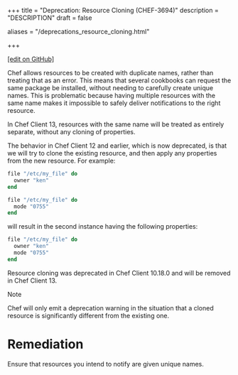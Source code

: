 +++
title = "Deprecation: Resource Cloning (CHEF-3694)"
description = "DESCRIPTION"
draft = false

aliases = "/deprecations_resource_cloning.html"


  
    
    
    
    
+++    

[\[edit on
GitHub\]](https://github.com/chef/chef-web-docs/blob/master/chef_master/source/deprecations_resource_cloning.rst)

<meta name="robots" content="noindex">

Chef allows resources to be created with duplicate names, rather than
treating that as an error. This means that several cookbooks can request
the same package be installed, without needing to carefully create
unique names. This is problematic because having multiple resources with
the same name makes it impossible to safely deliver notifications to the
right resource.

In Chef Client 13, resources with the same name will be treated as
entirely separate, without any cloning of properties.

The behavior in Chef Client 12 and earlier, which is now deprecated, is
that we will try to clone the existing resource, and then apply any
properties from the new resource. For example:

``` ruby
file "/etc/my_file" do
  owner "ken"
end

file "/etc/my_file" do
  mode "0755"
end
```

will result in the second instance having the following properties:

``` ruby
file "/etc/my_file" do
  owner "ken"
  mode "0755"
end
```

Resource cloning was deprecated in Chef Client 10.18.0 and will be
removed in Chef Client 13.

<div class="note" markdown="1">

<div class="admonition-title" markdown="1">

Note

</div>

Chef will only emit a deprecation warning in the situation that a cloned
resource is significantly different from the existing one.

</div>

Remediation
===========

Ensure that resources you intend to notify are given unique names.
